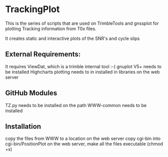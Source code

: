 TrackingPlot
============

This is the series of scripts that are used on TrimbleTools and gnssplot for plotting Tracking information from T0x files.

It creates static and interactive plots of the SNR's and cycle slips

External Requirements:
-------------

It requires ViewDat, which is a trimble internal tool :-( 
gnuplot V5+ needs to be installed
Highcharts plotting needs to in installed in libraries on the web server

GitHub Modules
---------------
TZ.py needs to be installed on the path
WWW-common needs to be installed

Installation
------------

copy the files from WWW to a location on the web server
copy cgi-bin into cgi-bin/PositionPlot on the web server, make all the files executable (chmod +x)
